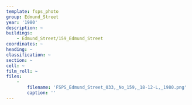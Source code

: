 ```yaml
---
template: fsps_photo
group: Edmund_Street
year: '1980'
description: ~
buildings:
    - Edmund_Street/159_Edmund_Street
coordinates: ~
heading: ~
classification: ~
section: ~
cell: ~
film_roll: ~
files:
    -
        filename: 'FSPS_Edmund_Street_033,_No_159,_18-12-L,_1980.png'
        caption: ''
---
```

